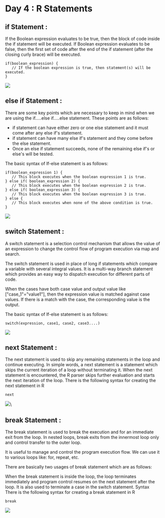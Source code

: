 # Day 4 : R Statements

## if Statement :
If the Boolean expression evaluates to be true, then the block of code inside the if statement will be executed. If Boolean expression evaluates to be false, then the first set of code after the end of the if statement (after the closing curly brace) will be executed.
```
if(boolean_expression) {  
   // If the boolean expression is true, then statement(s) will be executed.   
}  
```
![](https://static.javatpoint.com/tutorial/r/images/r-if-statement.png)

## else if Statement :
There are some key points which are necessary to keep in mind when we are using the if.....else if.....else statement. These points are as follows:

- if statement can have either zero or one else statement and it must come after any else if's statement.
- if statement can have many else if's statement and they come before the else statement.
- Once an else if statement succeeds, none of the remaining else if's or else's will be tested.

The basic syntax of If-else statement is as follows:
```
if(boolean_expression 1) {  
   // This block executes when the boolean expression 1 is true.  
} else if( boolean_expression 2) {  
   // This block executes when the boolean expression 2 is true.  
} else if( boolean_expression 3) {  
   // This block executes when the boolean expression 3 is true.  
} else {  
   // This block executes when none of the above condition is true.   
}  
```
![](https://static.javatpoint.com/tutorial/r/images/r-else-if-statement.png)

## switch Statement : 
A switch statement is a selection control mechanism that allows the value of an expression to change the control flow of program execution via map and search.

The switch statement is used in place of long if statements which compare a variable with several integral values. It is a multi-way branch statement which provides an easy way to dispatch execution for different parts of code.

When the cases have both case value and output value like ["case_1"="value1"], then the expression value is matched against case values. If there is a match with the case, the corresponding value is the output.

The basic syntax of If-else statement is as follows:
```
switch(expression, case1, case2, case3....)  
```
![](https://static.javatpoint.com/tutorial/r/images/r-switch-statement.png)

## next Statement :
The next statement is used to skip any remaining statements in the loop and continue executing. In simple words, a next statement is a statement which skips the current iteration of a loop without terminating it. When the next statement is encountered, the R parser skips further evaluation and starts the next iteration of the loop.
There is the following syntax for creating the next statement in R
```
next
```
![](https://static.javatpoint.com/tutorial/r/images/r-next-statement.png)\

## break Statement :
The break statement is used to break the execution and for an immediate exit from the loop. In nested loops, break exits from the innermost loop only and control transfer to the outer loop.

It is useful to manage and control the program execution flow. We can use it to various loops like: for, repeat, etc.

There are basically two usages of break statement which are as follows:

When the break statement is inside the loop, the loop terminates immediately and program control resumes on the next statement after the loop.
It is also used to terminate a case in the switch statement.
Syntax
There is the following syntax for creating a break statement in R
```
break
```
![](https://static.javatpoint.com/tutorial/r/images/r-break-statement.png)
